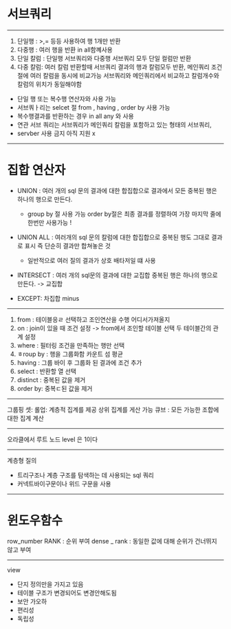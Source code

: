 # 서브쿼리
---

1. 단일행 : >,= 등등 사용하여 행 1개만 반환
2. 다중행 : 여러 행을 반환 in all함꼐사용 
3. 단일 칼럼 : 단일행 서브쿼리와 다중행 서브쿼리 모두 단일 컬럼만 반환 
4. 다중 칼럼: 여러 칼럼 반환할때 서브쿼리 결과의 행과 칼럼모두 반환, 메인쿼리 조건절에 여러 칼럼을 동시에 비교가능 서브쿼리와 메인쿼리에서 비교하고 칼럼개수와 칼럼의 위치가 동일해야함

- 단일 행 또는 복수행 연산자와 사용 가능
- 서브쿼ㅏ리는 selcet 절 from , having , order by 사용 가능
- 복수행결과를 반환하는 경우  in all any 와 사용
- 연관 서브 쿼리는 서브쿼리가 메인쿼리 칼럼을 포함하고 있는 형태의 서브쿼리, 
- servber 사용 금지 아직 지원 x

---



# 집합 연산자 
- UNION : 여러 개의 sql 문의 결과에 대한 합집합으로 결과에서 모든 중복된 행은 하나의 행으로 만든다.
  - group by 절 사용 가능 order by절은 최종 결과를 정렬하여 가장 마지막 줄에 한번만 사용가능 !


- UNION ALL : 여러개의 sql 문의 칼럼에 대한 합집합으로 중복된 행도 그대로 결과로 표시 즉 단순히 결과만 합쳐놓은 것 
  - 일반적으로 여러 질의 결과가 상호 배타저일 떄 사용

- INTERSECT : 여러 개의 sql문의 결과에 대한 교집합 중복된 행은 하나의 행으로 만든다. -> 교집합


- EXCEPT: 차집합 minus 



---

1. from : 테이블응ㄹ 선택하고 조인연산을 수행 어디서가져올지 
2. on : join이 있을 때 조건 설정 -> from에서 조인할 테이블 선택 두 테이블간의 관계 설정
3. where : 필터링 조건을 만족하는 행만 선택
4. ㅎroup by : 행을 그룹화함 카운트 섬 평균
5. having : 그룹 바이 후 그룹화 된 결과에 조건 추가 
6. select : 반환할 열 선택
7. distinct : 중복된 값을 제거 
8. order by: 중복ㄷ된 값을 제거




---

그룹핑 셋: 
롤업: 계층적 집계를 제공 상위 집계를 게산 가능 
큐브 : 모든 가능한 조합에 대한 집계 계산


--- 
오라클에서 루트 노드 level 은 1이다 


---
계층형 질의
- 트리구조나 계층 구조를 탐색하는 데 사용되는 sql 쿼리
- 커넥트바이구문이나 위드 구문을 사용 



--- 
# 윈도우함수 
row_number
RANK : 순위 부여
dense _ rank : 동일한 값에 대해 순위가 건너뛰지 않고 부여 

---

view 
- 단지 정의만을 가지고 있음
- 테이블 구조가 변경되어도 변경안해도됨 
- 보안 가오하
- 편리성
-  독립성 
